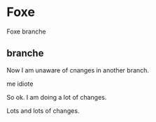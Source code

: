 # Foxe

Foxe branche 

## branche

Now I am unaware of cnanges in another branch.

me idiote

So ok. I am doing a lot of changes.

Lots and lots of changes.
